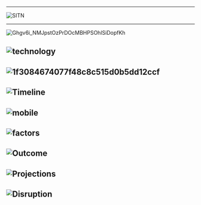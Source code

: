 ---------------
![SITN](https://i2.wp.com/sitn.hms.harvard.edu/wp-content/uploads/2017/08/Anyoha-SITN-Figure-2-AI-timeline-2.jpg)

---------------
![Ghgv6i_NMJpstOzPrDOcMBHPSOhlSiDopfKh](https://assets.weforum.org/editor/Ghgv6i_NMJpstOzPrDOcMBHPSOhlSiDopfKh-LuD8tU.png)

![technology](https://www.futuretimeline.net/21stcentury/images/future-timeline-technology-singularity.jpg)
-------------
![1f3084674077f48c8c515d0b5dd12ccf](https://i.pinimg.com/originals/1f/30/84/1f3084674077f48c8c515d0b5dd12ccf.jpg)
-------------
![Timeline](https://blog.sowiso.nl/wp-content/uploads/2016/07/Timeline.png)
-------------
![mobile](https://tr1.cbsistatic.com/hub/i/2015/05/07/84cd6086-f48e-11e4-940f-14feb5cc3d2a/550x418-cochrane-mobile-intelligence.jpg)
-------------
![factors](https://www.researchgate.net/profile/Harold_Szu2/publication/258393482/figure/fig14/AS:342368189468675@1458638345858/Moores-Law-history-future-limited-factors-and-Nanotechnology-Enhance-factors-for.png)
-------------
![Outcome](https://28oa9i1t08037ue3m1l0i861-wpengine.netdna-ssl.com/wp-content/uploads/2015/01/Outcome-Spectrum.jpg)
-------------
![Projections](http://waitbutwhy.com/wp-content/uploads/2015/01/Projections.png)
-------------
![Disruption](https://cmte.ieee.org/futuredirections/wp-content/uploads/sites/44/2018/06/FG-Divergence-Disruption-and-Innovation-19-1.png)
-------------
![]()
-------------
![]()
-------------

